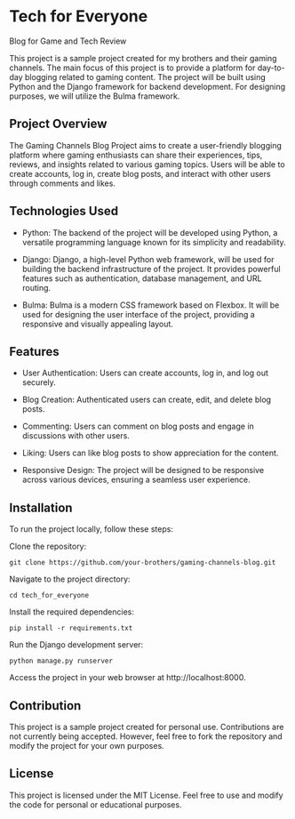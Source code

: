 
# Tech for Everyone

Blog for Game and Tech Review

  

This project is a sample project created for my brothers and their gaming channels. The main focus of this project is to provide a platform for day-to-day blogging related to gaming content. The project will be built using Python and the Django framework for backend development. For designing purposes, we will utilize the Bulma framework.

  

## Project Overview

The Gaming Channels Blog Project aims to create a user-friendly blogging platform where gaming enthusiasts can share their experiences, tips, reviews, and insights related to various gaming topics. Users will be able to create accounts, log in, create blog posts, and interact with other users through comments and likes.

  

## Technologies Used

* Python: The backend of the project will be developed using Python, a versatile programming language known for its simplicity and readability.

* Django: Django, a high-level Python web framework, will be used for building the backend infrastructure of the project. It provides powerful features such as authentication, database management, and URL routing.

* Bulma: Bulma is a modern CSS framework based on Flexbox. It will be used for designing the user interface of the project, providing a responsive and visually appealing layout.

  

## Features

* User Authentication: Users can create accounts, log in, and log out securely.

* Blog Creation: Authenticated users can create, edit, and delete blog posts.

* Commenting: Users can comment on blog posts and engage in discussions with other users.

* Liking: Users can like blog posts to show appreciation for the content.

* Responsive Design: The project will be designed to be responsive across various devices, ensuring a seamless user experience.

  

## Installation

To run the project locally, follow these steps:

  

Clone the repository:

  

    git clone https://github.com/your-brothers/gaming-channels-blog.git

    
Navigate to the project directory:

    cd tech_for_everyone

Install the required dependencies:

    pip install -r requirements.txt

Run the Django development server:

    python manage.py runserver

Access the project in your web browser at http://localhost:8000.

## Contribution

This project is a sample project created for personal use. Contributions are not currently being accepted. However, feel free to fork the repository and modify the project for your own purposes.

## License

This project is licensed under the MIT License. Feel free to use and modify the code for personal or educational purposes.

